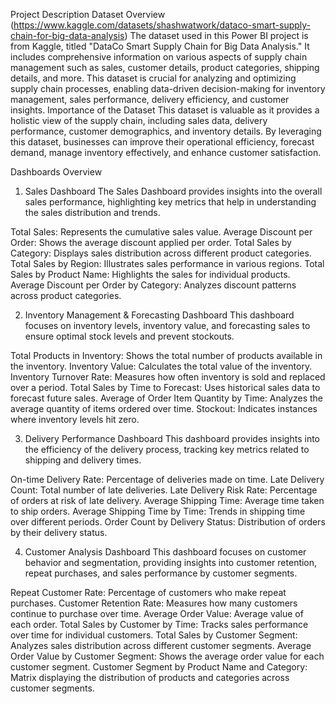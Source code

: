 Project Description
Dataset Overview (https://www.kaggle.com/datasets/shashwatwork/dataco-smart-supply-chain-for-big-data-analysis)
The dataset used in this Power BI project is from Kaggle, titled "DataCo Smart Supply Chain for Big Data Analysis." It includes comprehensive information on various aspects of supply chain management such as sales, customer details, product categories, shipping details, and more. This dataset is crucial for analyzing and optimizing supply chain processes, enabling data-driven decision-making for inventory management, sales performance, delivery efficiency, and customer insights.
Importance of the Dataset
This dataset is valuable as it provides a holistic view of the supply chain, including sales data, delivery performance, customer demographics, and inventory details. By leveraging this dataset, businesses can improve their operational efficiency, forecast demand, manage inventory effectively, and enhance customer satisfaction.

Dashboards Overview
1. Sales Dashboard
The Sales Dashboard provides insights into the overall sales performance, highlighting key metrics that help in understanding the sales distribution and trends.

Total Sales: Represents the cumulative sales value.
Average Discount per Order: Shows the average discount applied per order.
Total Sales by Category: Displays sales distribution across different product categories.
Total Sales by Region: Illustrates sales performance in various regions.
Total Sales by Product Name: Highlights the sales for individual products.
Average Discount per Order by Category: Analyzes discount patterns across product categories.


2. Inventory Management & Forecasting Dashboard
This dashboard focuses on inventory levels, inventory value, and forecasting sales to ensure optimal stock levels and prevent stockouts.

Total Products in Inventory: Shows the total number of products available in the inventory.
Inventory Value: Calculates the total value of the inventory.
Inventory Turnover Rate: Measures how often inventory is sold and replaced over a period.
Total Sales by Time to Forecast: Uses historical sales data to forecast future sales.
Average of Order Item Quantity by Time: Analyzes the average quantity of items ordered over time.
Stockout: Indicates instances where inventory levels hit zero.


3. Delivery Performance Dashboard
This dashboard provides insights into the efficiency of the delivery process, tracking key metrics related to shipping and delivery times.

On-time Delivery Rate: Percentage of deliveries made on time.
Late Delivery Count: Total number of late deliveries.
Late Delivery Risk Rate: Percentage of orders at risk of late delivery.
Average Shipping Time: Average time taken to ship orders.
Average Shipping Time by Time: Trends in shipping time over different periods.
Order Count by Delivery Status: Distribution of orders by their delivery status.


4. Customer Analysis Dashboard
This dashboard focuses on customer behavior and segmentation, providing insights into customer retention, repeat purchases, and sales performance by customer segments.

Repeat Customer Rate: Percentage of customers who make repeat purchases.
Customer Retention Rate: Measures how many customers continue to purchase over time.
Average Order Value: Average value of each order.
Total Sales by Customer by Time: Tracks sales performance over time for individual customers.
Total Sales by Customer Segment: Analyzes sales distribution across different customer segments.
Average Order Value by Customer Segment: Shows the average order value for each customer segment.
Customer Segment by Product Name and Category: Matrix displaying the distribution of products and categories across customer segments.
